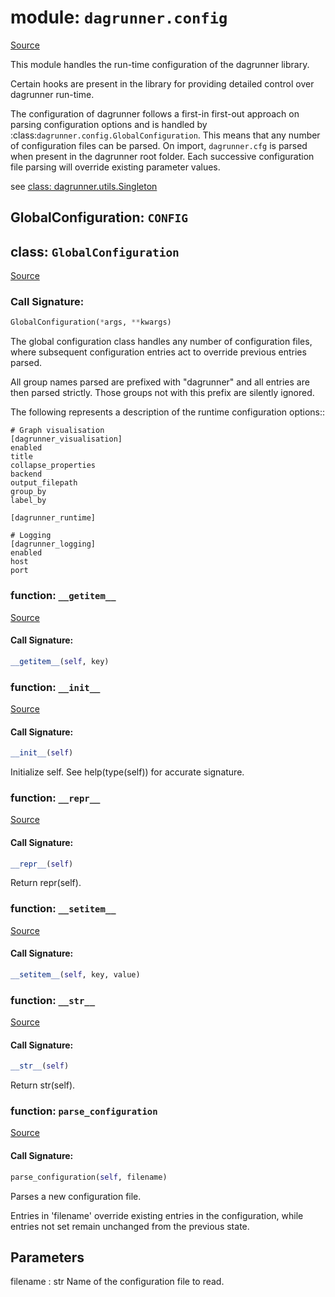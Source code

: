 # module: `dagrunner.config`

[Source](../dagrunner/config.py#L0)

This module handles the run-time configuration of the dagrunner library.

Certain hooks are present in the library for providing detailed control over
dagrunner run-time.

The configuration of dagrunner follows a first-in first-out approach on parsing
configuration options and is handled by :class:`dagrunner.config.GlobalConfiguration`.
This means that any number of configuration files can be parsed.  On import,
`dagrunner.cfg` is parsed when present in the dagrunner root folder.  Each successive
configuration file parsing will override existing parameter values.

see [class: dagrunner.utils.Singleton](dagrunner.utils.md#class-singleton)

## GlobalConfiguration: `CONFIG`

## class: `GlobalConfiguration`

[Source](../dagrunner/config.py#L28)

### Call Signature:

```python
GlobalConfiguration(*args, **kwargs)
```

The global configuration class handles any number of configuration files,
where subsequent configuration entries act to override previous entries
parsed.

All group names parsed are prefixed with "dagrunner" and all entries are then
parsed strictly.  Those groups not with this prefix are silently ignored.

The following represents a description of the runtime configuration
options::

    # Graph visualisation
    [dagrunner_visualisation]
    enabled
    title
    collapse_properties
    backend
    output_filepath
    group_by
    label_by

    [dagrunner_runtime]

    # Logging
    [dagrunner_logging]
    enabled
    host
    port

### function: `__getitem__`

[Source](../dagrunner/config.py#L166)

#### Call Signature:

```python
__getitem__(self, key)
```

### function: `__init__`

[Source](../dagrunner/config.py#L77)

#### Call Signature:

```python
__init__(self)
```

Initialize self.  See help(type(self)) for accurate signature.

### function: `__repr__`

[Source](../dagrunner/config.py#L84)

#### Call Signature:

```python
__repr__(self)
```

Return repr(self).

### function: `__setitem__`

[Source](../dagrunner/config.py#L169)

#### Call Signature:

```python
__setitem__(self, key, value)
```

### function: `__str__`

[Source](../dagrunner/config.py#L81)

#### Call Signature:

```python
__str__(self)
```

Return str(self).

### function: `parse_configuration`

[Source](../dagrunner/config.py#L140)

#### Call Signature:

```python
parse_configuration(self, filename)
```

Parses a new configuration file.

Entries in 'filename' override existing entries in the configuration,
while entries not set remain unchanged from the previous state.

Parameters
----------
filename : str
    Name of the configuration file to read.

